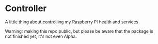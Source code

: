 # Controller
A little thing about controlling my Raspberry PI health and services

Warning: making this repo public, but please be aware that the package is not finished yet, it's not even Alpha.

